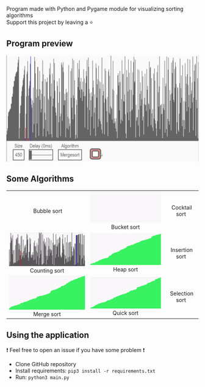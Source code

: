Program made with Python and Pygame module for visualizing sorting algorithms
</br>
Support this project by leaving a :star:
## Program preview
![](images/preview.gif)
## Some Algorithms

| | | |
|:-------------------------:|:-------------------------:|:-------------------------:|
|<img width="240" alt="" src="https://github.com/LucasPilla/Sorting-Algorithms-Visualizer/blob/master/gifs/bubble_sort.gif?raw=true">  Bubble sort |  <img width="240" alt="" src="https://github.com/LucasPilla/Sorting-Algorithms-Visualizer/blob/master/gifs/bucket_sort.gif?raw=true"> Bucket sort |<img width="240" alt="" src="https://github.com/LucasPilla/Sorting-Algorithms-Visualizer/blob/master/gifs/cocktail_sort.gif?raw=true"> Cocktail sort |
|<img width="240" alt="" src="https://github.com/LucasPilla/Sorting-Algorithms-Visualizer/blob/master/gifs/counting_sort.gif?raw=true"> Counting sort |  <img width="240" alt="" src="https://github.com/LucasPilla/Sorting-Algorithms-Visualizer/blob/master/gifs/heap_sort.gif?raw=true"> Heap sort |<img width="240" alt="" src="https://github.com/LucasPilla/Sorting-Algorithms-Visualizer/blob/master/gifs/insertion_sort.gif?raw=true"> Insertion sort |
|<img width="240" alt="" src="https://github.com/LucasPilla/Sorting-Algorithms-Visualizer/blob/master/gifs/merge_sort.gif?raw=true"> Merge sort |  <img width="240" alt="" src="https://github.com/LucasPilla/Sorting-Algorithms-Visualizer/blob/master/gifs/quick_sort.gif?raw=true"> Quick sort |<img width="240" alt="" src="https://github.com/LucasPilla/Sorting-Algorithms-Visualizer/blob/master/gifs/selection_sort.gif?raw=true"> Selection sort |

## Using the application
  :exclamation: Feel free to open an issue if you have some problem :exclamation:
- Clone GitHub repository
- Install requirements: `pip3 install -r requirements.txt`
- Run: `python3 main.py`
